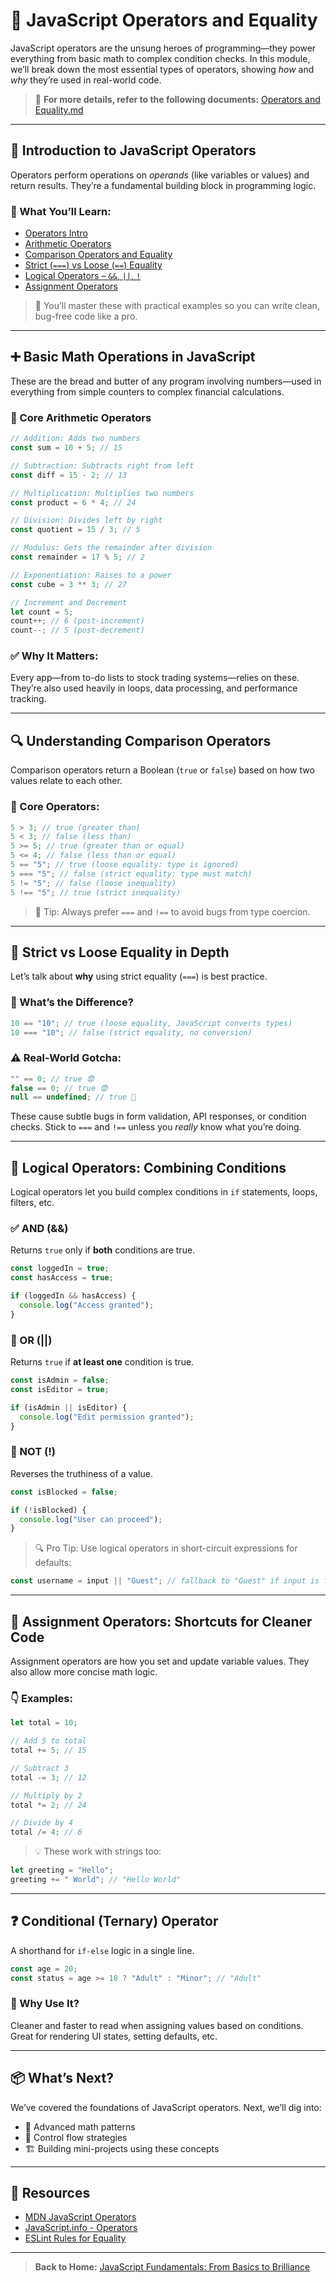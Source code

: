 # 📘 JavaScript Operators and Equality

JavaScript operators are the unsung heroes of programming—they power everything from basic math to complex condition checks. In this module, we’ll break down the most essential types of operators, showing _how_ and _why_ they’re used in real-world code.

> 📄 **For more details, refer to the following documents:** [Operators and Equality.md](./operators-and-equality.md)

---

## 🧠 Introduction to JavaScript Operators

Operators perform operations on _operands_ (like variables or values) and return results. They’re a fundamental building block in programming logic.

### 📌 What You’ll Learn:

- [Operators Intro](./01-operators-intro.md)
- [Arithmetic Operators](./02-arithmetic-operators.md)
- [Comparison Operators and Equality](./03-comparison-operators-&-equality.md)
- [Strict (`===`) vs Loose (`==`) Equality](./04-strict-vs-loose-equality.md)
- [Logical Operators – `&&`, `||`, `!`](./05-logical-operators.md)
- [Assignment Operators](./06-assignment-operators.md)

> 🎯 You’ll master these with practical examples so you can write clean, bug-free code like a pro.

---

## ➕ Basic Math Operations in JavaScript

These are the bread and butter of any program involving numbers—used in everything from simple counters to complex financial calculations.

### 🔢 Core Arithmetic Operators

```js
// Addition: Adds two numbers
const sum = 10 + 5; // 15

// Subtraction: Subtracts right from left
const diff = 15 - 2; // 13

// Multiplication: Multiplies two numbers
const product = 6 * 4; // 24

// Division: Divides left by right
const quotient = 15 / 3; // 5

// Modulus: Gets the remainder after division
const remainder = 17 % 5; // 2

// Exponentiation: Raises to a power
const cube = 3 ** 3; // 27

// Increment and Decrement
let count = 5;
count++; // 6 (post-increment)
count--; // 5 (post-decrement)
```

### ✅ Why It Matters:

Every app—from to-do lists to stock trading systems—relies on these. They’re also used heavily in loops, data processing, and performance tracking.

---

## 🔍 Understanding Comparison Operators

Comparison operators return a Boolean (`true` or `false`) based on how two values relate to each other.

### 📘 Core Operators:

```js
5 > 3; // true (greater than)
5 < 3; // false (less than)
5 >= 5; // true (greater than or equal)
5 <= 4; // false (less than or equal)
5 == "5"; // true (loose equality: type is ignored)
5 === "5"; // false (strict equality: type must match)
5 != "5"; // false (loose inequality)
5 !== "5"; // true (strict inequality)
```

> 🧠 Tip: Always prefer `===` and `!==` to avoid bugs from type coercion.

---

## 🚧 Strict vs Loose Equality in Depth

Let’s talk about **why** using strict equality (`===`) is best practice.

### 📌 What’s the Difference?

```js
10 == "10"; // true (loose equality, JavaScript converts types)
10 === "10"; // false (strict equality, no conversion)
```

### ⚠️ Real-World Gotcha:

```js
"" == 0; // true 😨
false == 0; // true 😨
null == undefined; // true 😬
```

These cause subtle bugs in form validation, API responses, or condition checks. Stick to `===` and `!==` unless you _really_ know what you’re doing.

---

## 🔗 Logical Operators: Combining Conditions

Logical operators let you build complex conditions in `if` statements, loops, filters, etc.

### ✅ AND (&&)

Returns `true` only if **both** conditions are true.

```js
const loggedIn = true;
const hasAccess = true;

if (loggedIn && hasAccess) {
  console.log("Access granted");
}
```

### 🔁 OR (||)

Returns `true` if **at least one** condition is true.

```js
const isAdmin = false;
const isEditor = true;

if (isAdmin || isEditor) {
  console.log("Edit permission granted");
}
```

### 🚫 NOT (!)

Reverses the truthiness of a value.

```js
const isBlocked = false;

if (!isBlocked) {
  console.log("User can proceed");
}
```

> 🔍 Pro Tip: Use logical operators in short-circuit expressions for defaults:

```js
const username = input || "Guest"; // fallback to "Guest" if input is falsy
```

---

## 📝 Assignment Operators: Shortcuts for Cleaner Code

Assignment operators are how you set and update variable values. They also allow more concise math logic.

### 👇 Examples:

```js
let total = 10;

// Add 5 to total
total += 5; // 15

// Subtract 3
total -= 3; // 12

// Multiply by 2
total *= 2; // 24

// Divide by 4
total /= 4; // 6
```

> 💡 These work with strings too:

```js
let greeting = "Hello";
greeting += " World"; // "Hello World"
```

---

## ❓ Conditional (Ternary) Operator

A shorthand for `if-else` logic in a single line.

```js
const age = 20;
const status = age >= 18 ? "Adult" : "Minor"; // "Adult"
```

### 🧠 Why Use It?

Cleaner and faster to read when assigning values based on conditions. Great for rendering UI states, setting defaults, etc.

---

## 📦 What’s Next?

We’ve covered the foundations of JavaScript operators. Next, we’ll dig into:

- 🧮 Advanced math patterns
- 🧠 Control flow strategies
- 🏗️ Building mini-projects using these concepts

---

## 🔗 Resources

- [MDN JavaScript Operators](https://developer.mozilla.org/en-US/docs/Web/JavaScript/Guide/Expressions_and_Operators)
- [JavaScript.info - Operators](https://javascript.info/operators)
- [ESLint Rules for Equality](https://eslint.org/docs/latest/rules/eqeqeq)

---

> **Back to Home:** [JavaScript Fundamentals: From Basics to Brilliance](../index.md)
